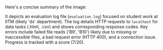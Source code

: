 Here's a concise summary of the image:

It depicts an evaluation log file (`evaluation.log`) focused on student work at IITM (likely 'ds' department). The log details HTTP requests to `localhost` for data tasks (.html, .csv) and shows corresponding response codes. Key errors include failed file reads ('B9', 'B10') likely due to missing or inaccessible files, a bad request error (HTTP 400), and a connection issue. Progress is tracked with a score (7/20).